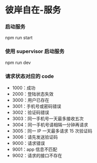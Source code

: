 # 彼岸自在-服务

### 启动服务

npm run start

### 使用 supervisor 启动服务

npm run dev

### 请求状态对应的 code

- 1000：成功
- 2000：登陆状态失效
- 3000：用户已存在
- 3001：手机号或密码错误
- 3002：验证码错误
- 3003：同一手机号一天最多接收五次
- 3004：同一手机号请相隔一分钟再请求
- 3005：同一 IP 一天最多请求 15 次验证码
- 3006：请先发送验证码
- 9000：请求错误
- 9001：app 信息不匹配
- 9002：请求的接口不存在

